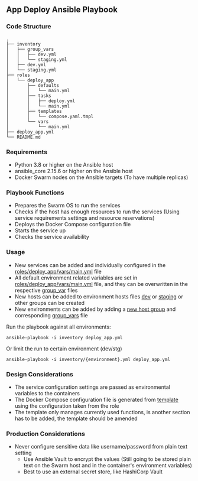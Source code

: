 ## App Deploy Ansible Playbook

### Code Structure

```
.
├── inventory
│   ├── group_vars
│   │   ├── dev.yml
│   │   └── staging.yml
│   ├── dev.yml
│   └── staging.yml
├── roles
│   └── deploy_app
│       ├── defaults
│       │   └── main.yml
│       ├── tasks
│       │   ├── deploy.yml
│       │   └── main.yml
│       ├── templates
│       │   └── compose.yaml.tmpl
│       └── vars
│           └── main.yml
├── deploy_app.yml
└── README.md
```

### Requirements
- Python 3.8 or higher on the Ansible host
- ansible_core 2.15.6 or higher on the Ansible host
- Docker Swarm nodes on the Ansible targets (To have multiple replicas)

### Playbook Functions
- Prepares the Swarm OS to run the services
- Checks if the host has enough resources to run the services (Using service requirements settings and resource reservations)
- Deploys the Docker Compose configuration file
- Starts the service up
- Checks the service availability

### Usage
- New services can be added and individually configured in the [roles/deploy_app/vars/main.yml](https://github.com/CSimpiFoN/finnet-ansible/tree/main/roles/deploy_app/vars/main.yml) file
- All default environment related variables are set in [roles/deploy_app/vars/main.yml](https://github.com/CSimpiFoN/finnet-ansible/tree/main/roles/deploy_app/vars/main.yml) file, and they can be overwritten in the respective [group_var](https://github.com/CSimpiFoN/finnet-ansible/tree/main/inventory/group_vars) files
- New hosts can be added to environment hosts files [dev](https://github.com/CSimpiFoN/finnet-ansible/tree/main/inventory/dev.yml) or [staging](https://github.com/CSimpiFoN/finnet-ansible/tree/main/inventory/staging.yml) or other groups can be created
- New environments can be added by adding a [new host group](https://github.com/CSimpiFoN/finnet-ansible/tree/main/inventory) and corresponding [group_vars](https://github.com/CSimpiFoN/finnet-ansible/tree/main/inventory/group_vars) file

Run the playbook against all environments:
```
ansible-playbook -i inventory deploy_app.yml
```
Or limit the run to certain environment (dev/stg)
```
ansible-playbook -i inventory/{environment}.yml deploy_app.yml
```

### Design Considerations
- The service configuration settings are passed as environmental variables to the containers
- The Docker Compose configuration file is generated from [template](https://github.com/CSimpiFoN/finnet-ansible/tree/main/roles/deploy_app/templates/compose.yaml.tmpl) using the configuration taken from the role
- The template only manages currently used functions, is another section has to be added, the template should be amended

### Production Considerations
- Never configure sensitive data like username/password from plain text setting
  - Use Ansible Vault to encrypt the values (Still going to be stored plain text on the Swarm host and in the container's environment variables)
  - Best to use an external secret store, like HashiCorp Vault
